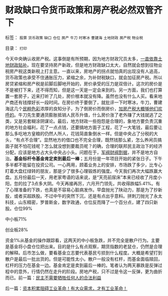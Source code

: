 # 财政缺口令货币政策和房产税必然双管齐下

标签： `股票` `货币政策` `缺口` `仓位` `房产` `牛刀` `时寒冰` `曹建海` `土地财政` `房产税` `物业税` 

目录： `打印`

今天中央确认收房产税。这事倒是有所预期，因为地方财政冗员太多，[一直依靠土地财政贴补](http://blog.sina.com.cn/s/blog_5563a64d0100cinq.html)。现在要坚持房产新政，但是地方财政缺口太大，自然就会想到往物业税房产税这类新税上打主意。一直以来，房地产的拐点就怕真的出现没有人追高，货币政策也承受不住通胀压力，紧缩之余，为补财税缺口，就会加征房产税。所以房贷紧缩和房产税是前脚后脚地开始的，房价承受的压力是双倍计。这次的房价是不是被打下来，还不得而知，但是这一天是一定会来到的。另一方面，我们也打算置一套房子，近来打听了几处，房价根本就没有降。虽然也没有什么人买。看来地产商还有钱撑好长一段时间。在房价终于要倒了，就批评一下时寒冰，牛刀，曹建海这几个[民粹色彩](../../../2009/9/24/为什么说民粹就是极左.md)浓厚的良知分子，为了倒房价而倒房价，[加房产税大概够他们欢呼的](../../../2007/10/26/不要要平均主义作为加税的理由.md)。牛刀先生要通货膨胀抵销人民币升值，什么房价涨了老外赚了大钱就逃了之类，又是另套糊涂阴谋论。最后，地方财政一些抱怨是合理的，象地方要负责沉重的地方社会福利，花了一点点钱，还要搞地方面子工程，花了一大笔钱，最后要让那么多吃地方皇粮的仍然人所人，花钱简直象倒水一样。但是中央占了分税的大头，“有点不合理”。显然地方的借口也不完全合理，既然钱那么紧，怎么养闲员搞面子就不怕花钱呢？怎么就没想到要裁员呢？的确，合理的联邦民主政治下的经济分配，应该是地方占大头中央占小头。问题在于，[军阀财阀割据](../../../2009/9/10/军阀割据不是地方民主自治.md)，并不是地方自治。**基金标杆令基金肯定卖到最后一棒**；五月份是一年项目开始的紧张日子。下午多半都不能留在投资公司。一心两用，顾着业务上的安排，市场跌了多少，比专心盯着大盘红绿转的朋友，那是少了很多心理锻炼的强度。今天我们再次大幅跌赢大盘。五月份最后一天，用老家粤语的话来说，是“天亮前尿床”本来已经收了月度小阳，忽的拉了3点多大阴。今天再接再厉，六月开门领先，共收得跌幅5.41%。有了心理准备的下跌，也真是不容易心脏病发作。早盘抛光了陕动力，那是为了抄新股，或者买超跌股。不过中午的突然下沉，还是有点出乎意料。拼刺刀抛光了永太科技，山东精密，罗普斯金，数字政通，仓位反而降了一个百分点，建了四只新股。仓位99%

中小板71%

创业板28%

资金1%从基金的操作跟踪看，这两天的中小板急跌，并不完全是散户行为。主要是基金将小盘仓位把出来。目的是什么有点观察，期货指数的老鼠仓，仍然是合理的解释。后市怎么做，要看基金立志要代表基民亏损到什么程度。大概是希望打到散户是最后一批出货的。但是可能性太小。散户一般没有杠杆，而基金面临赎回，杠杆的压力在基金一边。基金肯定是卖到最后一棒的。笔者认为两天暴跌是反弹过程中的意外，行情仍然在走升的阶段。房地产税，只不过是令这一反弹，更为曲折而已。前一篇：[民主不需要牺牲任何人的合法利益](../../../2010/6/1/民主不需要牺牲任何人的合法利益.md)

后一篇：[资本积累阻碍工业革命！有大众需求，才有工业革命！](../../../2010/6/1/资本积累阻碍工业革命！有大众需求，才有工业革命！.md)